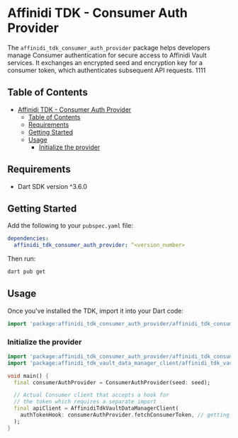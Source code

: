 # Affinidi TDK - Consumer Auth Provider

The `affinidi_tdk_consumer_auth_provider` package helps developers manage Consumer authentication for secure access to Affinidi Vault services. It exchanges an encrypted seed and encryption key for a consumer token, which authenticates subsequent API requests.
1111
## Table of Contents

- [Affinidi TDK - Consumer Auth Provider](#affinidi-tdk---consumer-auth-provider)
  - [Table of Contents](#table-of-contents)
  - [Requirements](#requirements)
  - [Getting Started](#getting-started)
  - [Usage](#usage)
    - [Initialize the provider](#initialize-the-provider)

## Requirements

- Dart SDK version ^3.6.0

## Getting Started

Add the following to your `pubspec.yaml` file:

```yaml
dependencies:
  affinidi_tdk_consumer_auth_provider: ^<version_number>
```

Then run:

```bash
dart pub get
```

## Usage

Once you've installed the TDK, import it into your Dart code:

```dart
import 'package:affinidi_tdk_consumer_auth_provider/affinidi_tdk_consumer_auth_provider.dart';
```

### Initialize the provider

```dart
import 'package:affinidi_tdk_consumer_auth_provider/affinidi_tdk_consumer_auth_provider.dart';
import 'package:affinidi_tdk_vault_data_manager_client/affinidi_tdk_vault_data_manager_client.dart';

void main() {
  final consumerAuthProvider = ConsumerAuthProvider(seed: seed);

  // Actual Consumer client that accepts a hook for
  // the token which requires a separate import
  final apiClient = AffinidiTdkVaultDataManagerClient(
    authTokenHook: consumerAuthProvider.fetchConsumerToken, // getting the token from the provider
  );
}
```

